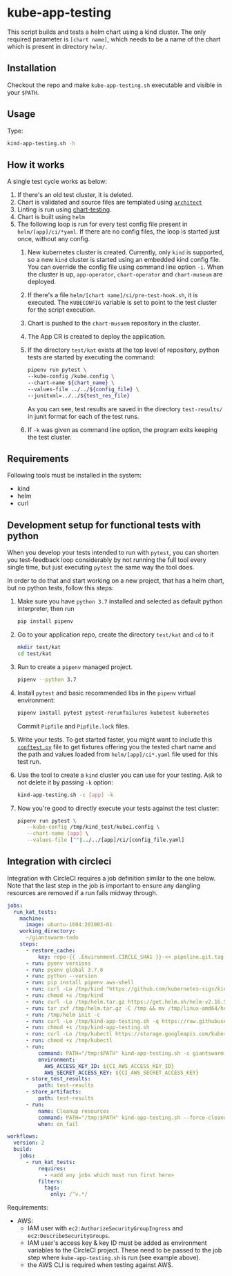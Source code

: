 # kube-app-testing

This script builds and tests a helm chart using a kind cluster. The only required
parameter is `[chart name]`, which needs to be a name of the chart which is present
in directory `helm/`.

## Installation

Checkout the repo and make `kube-app-testing.sh` executable and visible in your `$PATH`.

## Usage

Type:

```bash
kind-app-testing.sh -h
```

## How it works

A single test cycle works as below:

1. If there's an old test cluster, it is deleted.
1. Chart is validated and source files are templated using [`architect`](https://github.com/giantswarm/architect)
1. Linting is run using [chart-testing](https://github.com/helm/chart-testing).
1. Chart is built using `helm`
1. The following loop is run for every test config file present in `helm/[app]/ci/*yaml`. If there
   are no config files, the loop is started just once, without any config.
    1. New kubernetes cluster is created. Currently, only `kind` is supported, so a new `kind` cluster
       is started using an embedded kind config file. You can override
       the config file using command line option `-i`. When the cluster is up, `app-operator`,
       `chart-operator` and `chart-museum` are deployed.
    1. If there's a file `helm/[chart name]/si/pre-test-hook.sh`, it is executed. The
       `KUBECONFIG` variable is set to point to the test cluster for the script execution.
    1. Chart is pushed to the `chart-musuem` repository in the cluster.
    1. The App CR is created to deploy the application.
    1. If the directory `test/kat` exists at the top level of repository, python tests are
       started by executing the command:

       ```bash
       pipenv run pytest \
       --kube-config /kube.config \
       --chart-name ${chart_name} \
       --values-file ../../${config_file} \
       --junitxml=../../${test_res_file}
       ```

       As you can see, test results are saved in the directory `test-results/` in junit format
       for each of the test runs.

    1. If `-k` was given as command line option, the program exits keeping the test cluster.

## Requirements

Following tools must be installed in the system:

- kind
- helm
- curl

## Development setup for functional tests with python

When you develop your tests intended to run with `pytest`, you can shorten you test-feedback
loop considerably by not running the full tool every single time, but just executing
`pytest` the same way the tool does.

In order to do that and start working on a new project, that has a helm chart, but no
python tests, follow this steps:

1. Make sure you have `python 3.7` installed and selected as default python interpreter,
   then run

   ```bash
   pip install pipenv
   ```

2. Go to your application repo, create the directory `test/kat` and `cd` to it

   ```bash
   mkdir test/kat
   cd test/kat
   ```

3. Run  to create a `pipenv` managed project.

   ```bash
   pipenv --python 3.7
   ```

4. Install `pytest` and basic recommended libs in the `pipenv` virtual environment:

   ```bash
   pipenv install pytest pytest-rerunfailures kubetest kubernetes
   ```

   Commit `Pipfile` and `Pipfile.lock` files.

5. Write your tests. To get started faster, you might want to include this
   [`conftest.py`](https://github.com/giantswarm/giantswarm-todo-app/blob/master/test/kat/conftest.py)
   file to get fixtures offering you the tested chart name and the path and values loaded
   from `helm/[app]/ci*.yaml` file used for this test run.

6. Use the tool to create a `kind` cluster you can use for your testing. Ask to not delete it
   by passing `-k` option:

   ```bash
   kind-app-testing.sh -c [app] -k
   ```

7. Now you're good to directly execute your tests against the test cluster:

   ```bash
   pipenv run pytest \
      --kube-config /tmp/kind_test/kubei.config \
      --chart-name [app] \
      --values-file [""|../../[app]/ci/[config_file.yaml]
   ```

## Integration with circleci

Integration with CircleCI requires a job definition similar to the one below. Note that the last step in the job
is important to ensure any dangling resources are removed if a run fails midway through.

```yaml
jobs:
  run_kat_tests:
    machine:
      image: ubuntu-1604:201903-01
    working_directory:
      ~/giantswarm-todo
    steps:
      - restore_cache:
          key: repo-{{ .Environment.CIRCLE_SHA1 }}-<< pipeline.git.tag >>
      - run: pyenv versions
      - run: pyenv global 3.7.0
      - run: python --version
      - run: pip install pipenv aws-shell
      - run: curl -Lo /tmp/kind "https://github.com/kubernetes-sigs/kind/releases/download/v0.7.0/kind-$(uname)-amd64"
      - run: chmod +x /tmp/kind
      - run: curl -Lo /tmp/helm.tar.gz https://get.helm.sh/helm-v2.16.5-linux-amd64.tar.gz
      - run: tar zxf /tmp/helm.tar.gz -C /tmp && mv /tmp/linux-amd64/helm /tmp/helm
      - run: /tmp/helm init -c
      - run: curl -Lo /tmp/kind-app-testing.sh -q https://raw.githubusercontent.com/giantswarm/kube-app-testing/master/kube-app-testing.sh
      - run: chmod +x /tmp/kind-app-testing.sh
      - run: curl -Lo /tmp/kubectl https://storage.googleapis.com/kubernetes-release/release/v1.18.0/bin/linux/amd64/kubectl
      - run: chmod +x /tmp/kubectl
      - run:
          command: PATH="/tmp:$PATH" kind-app-testing.sh -c giantswarm-todo-app -t giantswarm --cluster-name wealdy-test -a ${GS_API_KEY} -r ${GS_RELEASE} --availability-zone ${GS_AVAILABILITY_ZONE} --giantswarm-api-url ${GS_API_URL}
          environment:
            AWS_ACCESS_KEY_ID: ${CI_AWS_ACCESS_KEY_ID}
            AWS_SECRET_ACCESS_KEY: ${CI_AWS_SECRET_ACCESS_KEY}
      - store_test_results:
          path: test-results
      - store_artifacts:
          path: test-results
      - run:
          name: Cleanup resources
          command: PATH="/tmp:$PATH" kind-app-testing.sh --force-cleanup -a ${GS_API_KEY}
          when: on_fail

workflows:
  version: 2
  build:
    jobs:
      - run_kat_tests:
          requires:
            - <add any jobs which must run first here>
          filters:
            tags:
              only: /^v.*/
```

Requirements:

* AWS:
  * IAM user with `ec2:AuthorizeSecurityGroupIngress` and `ec2:DescribeSecurityGroups`.
  * IAM user's access key & key ID must be added as environment variables to the CircleCI project. These need to be passed to the job step where `kube-app-testing.sh` is run (see example above).
  * the AWS CLI is required when testing against AWS.